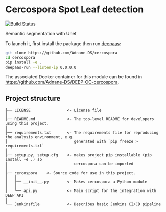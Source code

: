 # Cercospora Spot Leaf detection
[![Build Status](https://jenkins.indigo-datacloud.eu/buildStatus/icon?job=Pipeline-as-code/DEEP-OC-org/cercospora/master)](https://jenkins.indigo-datacloud.eu/job/Pipeline-as-code/job/DEEP-OC-org/job/cercospora/job/master)

Semantic segmentation with Unet

To launch it, first install the package then run [deepaas](https://github.com/indigo-dc/DEEPaaS):
```bash
git clone https://github.com/Adnane-DS/cercospora
cd cercospora
pip install -e .
deepaas-run --listen-ip 0.0.0.0
```
The associated Docker container for this module can be found in https://github.com/Adnane-DS/DEEP-OC-cercospora.

## Project structure
```
├── LICENSE                <- License file
│
├── README.md              <- The top-level README for developers using this project.
│
├── requirements.txt       <- The requirements file for reproducing the analysis environment, e.g.
│                             generated with `pip freeze > requirements.txt`
│
├── setup.py, setup.cfg    <- makes project pip installable (pip install -e .) so
│                             cercospora can be imported
│
├── cercospora    <- Source code for use in this project.
│   │
│   ├── __init__.py        <- Makes cercospora a Python module
│   │
│   └── api.py             <- Main script for the integration with DEEP API
│
└── Jenkinsfile            <- Describes basic Jenkins CI/CD pipeline
```
